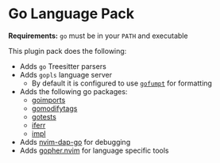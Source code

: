 # Go Language Pack

**Requirements:** `go` must be in your `PATH` and executable

This plugin pack does the following:

- Adds `go` Treesitter parsers
- Adds `gopls` language server
  - By default it is configured to use [`gofumpt`](https://github.com/mvdan/gofumpt) for formatting
- Adds the following go packages:
  - [goimports](https://pkg.go.dev/golang.org/x/tools/cmd/goimports?utm_source=godoc)
  - [gomodifytags](https://github.com/fatih/gomodifytags)
  - [gotests](https://github.com/cweill/gotests)
  - [iferr](https://github.com/koron/iferr)
  - [impl](https://github.com/josharian/impl)
- Adds [nvim-dap-go](https://github.com/leoluz/nvim-dap-go) for debugging
- Adds [gopher.nvim](https://github.com/olexsmir/gopher.nvim) for language specific tools
